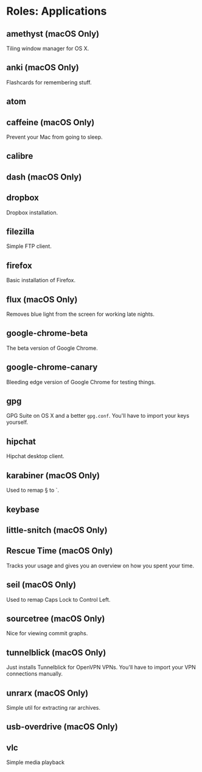 # Roles: Applications

## amethyst (macOS Only)
Tiling window manager for OS X.

## anki (macOS Only)
Flashcards for remembering stuff.

## atom

## caffeine (macOS Only)
Prevent your Mac from going to sleep.

## calibre

## dash (macOS Only)

## dropbox
Dropbox installation.

## filezilla
Simple FTP client.

## firefox
Basic installation of Firefox.

## flux (macOS Only)
Removes blue light from the screen for working late nights.

## google-chrome-beta
The beta version of Google Chrome.

## google-chrome-canary
Bleeding edge version of Google Chrome for testing things.

## gpg
GPG Suite on OS X and a better `gpg.conf`. You'll have to import your keys
yourself.

## hipchat
Hipchat desktop client.

## karabiner (macOS Only)
Used to remap § to \`.

## keybase

## little-snitch (macOS Only)

## Rescue Time (macOS Only)
Tracks your usage and gives you an overview on how you spent your time.

## seil (macOS Only)
Used to remap Caps Lock to Control Left.

## sourcetree (macOS Only)
Nice for viewing commit graphs.

## tunnelblick (macOS Only)
Just installs Tunnelblick for OpenVPN VPNs. You'll have to import your VPN
connections manually.

## unrarx (macOS Only)
Simple util for extracting rar archives.

## usb-overdrive (macOS Only)

## vlc
Simple media playback
